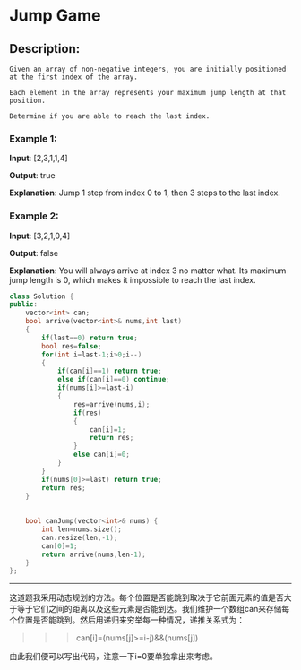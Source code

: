# Jump Game
## Description:
```
Given an array of non-negative integers, you are initially positioned at the first index of the array.

Each element in the array represents your maximum jump length at that position.

Determine if you are able to reach the last index.
```
### Example 1:

**Input**: [2,3,1,1,4]

**Output**: true

**Explanation**: Jump 1 step from index 0 to 1, then 3 steps to the last index.

### Example 2:

**Input**: [3,2,1,0,4]

**Output**: false

**Explanation**: You will always arrive at index 3 no matter what. Its maximum
             jump length is 0, which makes it impossible to reach the last index.

```cpp
class Solution {
public:
    vector<int> can;
    bool arrive(vector<int>& nums,int last)
    {
        if(last==0) return true;
        bool res=false;
        for(int i=last-1;i>0;i--)
        {
            if(can[i]==1) return true;
            else if(can[i]==0) continue;
            if(nums[i]>=last-i)
            {
                res=arrive(nums,i);
                if(res) 
                {
                    can[i]=1;
                    return res;
                }
                else can[i]=0;
            }
        }
        if(nums[0]>=last) return true;
        return res;
    }
    
    
    bool canJump(vector<int>& nums) {
        int len=nums.size();
        can.resize(len,-1);
        can[0]=1;
        return arrive(nums,len-1);
    }
};
```
****************************************
这道题我采用动态规划的方法。每个位置是否能跳到取决于它前面元素的值是否大于等于它们之间的距离以及这些元素是否能到达。我们维护一个数组can来存储每个位置是否能跳到。然后用递归来穷举每一种情况，递推关系式为：

>>> can[i]=(nums[j]>=i-j)&&(nums[j])

由此我们便可以写出代码，注意一下i=0要单独拿出来考虑。